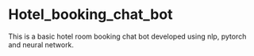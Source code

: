 # Hotel_booking_chat_bot

This is a basic hotel room booking chat bot developed using nlp, pytorch and neural network.
